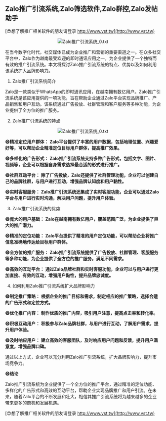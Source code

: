## **Zalo推广引流系统,Zalo筛选软件,Zalo群控,Zalo发帖助手**

[😍想了解推广相关软件的朋友请登录 http://www.vst.tw](http://www.vst.tw)

 <center><img src="https://vst.tw/MP4/tuiguang/png/3.png" alt="Zalo推广引流系统_0.txt"></center>

在当今数字化时代，社交媒体已成为企业推广和营销的重要渠道之一。在众多社交平台中，Zalo作为越南最受欢迎的即时通讯应用之一，为企业提供了一个独特而有效的推广引流系统。本文将探讨Zalo推广引流系统的特点、优势以及如何利用该系统扩大品牌影响力。

1. Zalo推广引流系统简介

Zalo是一款类似于WhatsApp的即时通讯应用，在越南拥有数亿用户。Zalo推广引流系统是该应用提供的一项功能，旨在帮助企业通过Zalo平台实现品牌推广、产品销售和用户互动。该系统通过广告投放、社群管理和客户服务等多种功能，为企业提供了全方位的推广服务。

2. Zalo推广引流系统的特点

 <center><img src="https://vst.tw/MP4/tuiguang/png/4.png" alt="Zalo推广引流系统_0.txt"></center>

**😄精准定位用户群体： Zalo平台提供了丰富的用户数据，包括地理位置、兴趣爱好等，可以帮助企业精准定位目标用户群体，提高推广效果。**

**😄多样化的广告形式： Zalo推广引流系统支持多种广告形式，包括文字、图片、视频等，企业可以根据自身需求选择最合适的形式进行推广。**

**😄社群互动平台： 除了广告投放，Zalo还提供了社群管理功能，企业可以创建自己的品牌社群，与用户进行互动，增强品牌认知度和用户黏性。**

**😄实时客服服务： Zalo推广引流系统还集成了实时客服功能，企业可以通过Zalo平台与用户进行实时沟通，解决用户问题，提升用户体验。**

3. Zalo推广引流系统的优势

**😄庞大的用户基础： Zalo在越南拥有数亿用户，覆盖范围广泛，为企业提供了巨大的推广潜力。**

**😄精准的定位功能： Zalo平台提供了精准的用户定位功能，可以帮助企业将推广信息准确地传达给目标用户群体。**

**😄全方位的推广服务： Zalo推广引流系统提供了广告投放、社群管理、客服服务等多种功能，为企业提供了全方位的推广服务，满足不同需求。**

**😄高效的互动平台： 通过Zalo品牌社群和实时客服功能，企业可以与用户进行更加直接、有效的互动，增强用户黏性，提升品牌忠诚度。**

4. 如何利用Zalo推广引流系统扩大品牌影响力

**😄制定推广策略： 根据企业的推广目标和需求，制定相应的推广策略，选择合适的广告形式和定位方式。**

**😄优化推广内容： 制作优质的推广内容，吸引用户注意，提高点击率和转化率。**

**😄积极互动用户： 积极参与Zalo品牌社群，与用户进行互动，了解用户需求，提升用户体验。**

**😄及时响应用户： 建立高效的客服团队，及时响应用户问题和反馈，提升用户满意度，增强品牌口碑。**

通过以上方式，企业可以充分利用Zalo推广引流系统，扩大品牌影响力，提升市场竞争力。

**😄结论**

Zalo推广引流系统为企业提供了一个全方位的推广平台，通过精准的定位功能、多样化的广告形式和高效的互动平台，帮助企业实现品牌推广和用户引流。在未来，随着Zalo平台的不断发展和壮大，相信其推广引流系统将为越来越多的企业带来更多的商机和发展机遇。

[😍想了解推广相关软件的朋友请登录 http://www.vst.tw](http://www.vst.tw)



